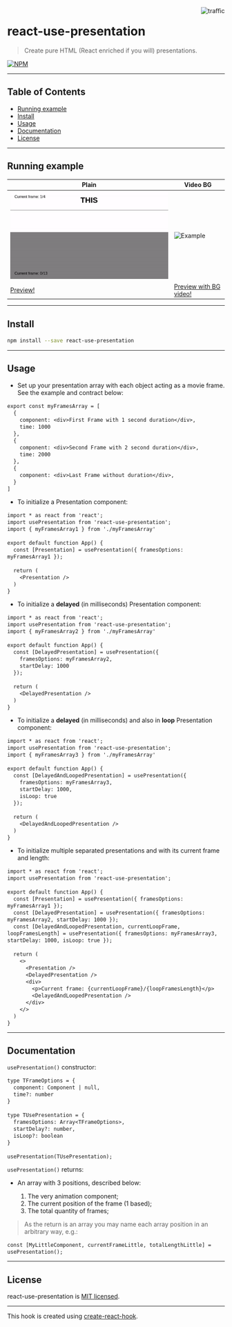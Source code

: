 <img align="right" alt="traffic" src="https://pv-badge.herokuapp.com/total.svg?repo_id=olavoparno-react-use-presentation"/>

# react-use-presentation

> Create pure HTML (React enriched if you will) presentations.

[![NPM](https://img.shields.io/npm/v/react-use-presentation.svg)](https://www.npmjs.com/package/react-use-presentation)


---

## Table of Contents

- [Running example](#running-example)
- [Install](#install)
- [Usage](#usage)
- [Documentation](#documentation)
- [License](#license)

---

## Running example

| Plain                           | Video BG                           |
| ------------------------------- | ---------------------------------- |
| ![Example](./assets/readme.gif) | ![Example](./assets/readme-bg.gif) |
| [Preview!](https://codesandbox.io/s/react-use-presentation-1c2du) | [Preview with BG video!](https://codesandbox.io/s/react-use-presentation-with-bg-d7f7j) | 

---

## Install

```bash
npm install --save react-use-presentation
```

---

## Usage

- Set up your presentation array with each object acting as a movie frame. See the example and contract below:

```tsx
export const myFramesArray = [
  {
    component: <div>First Frame with 1 second duration</div>,
    time: 1000
  },
  {
    component: <div>Second Frame with 2 second duration</div>,
    time: 2000
  },
  {
    component: <div>Last Frame without duration</div>,
  }
]
```

- To initialize a Presentation component:

```tsx
import * as react from 'react';
import usePresentation from 'react-use-presentation';
import { myFramesArray1 } from './myFramesArray'

export default function App() {
  const [Presentation] = usePresentation({ framesOptions: myFramesArray1 });

  return (
    <Presentation />
  )
}
```

- To initialize a __delayed__ (in milliseconds) Presentation component:

```tsx
import * as react from 'react';
import usePresentation from 'react-use-presentation';
import { myFramesArray2 } from './myFramesArray'

export default function App() {
  const [DelayedPresentation] = usePresentation({
    framesOptions: myFramesArray2,
    startDelay: 1000
  });

  return (
    <DelayedPresentation />
  )
}
```

- To initialize a __delayed__ (in milliseconds) and also in __loop__ Presentation component:

```tsx
import * as react from 'react';
import usePresentation from 'react-use-presentation';
import { myFramesArray3 } from './myFramesArray'

export default function App() {
  const [DelayedAndLoopedPresentation] = usePresentation({
    framesOptions: myFramesArray3,
    startDelay: 1000,
    isLoop: true
  });

  return (
    <DelayedAndLoopedPresentation />
  )
}
```

- To initialize multiple separated presentations and with its current frame and length:

```tsx
import * as react from 'react';
import usePresentation from 'react-use-presentation';

export default function App() {
  const [Presentation] = usePresentation({ framesOptions: myFramesArray1 });
  const [DelayedPresentation] = usePresentation({ framesOptions: myFramesArray2, startDelay: 1000 });
  const [DelayedAndLoopedPresentation, currentLoopFrame, loopFramesLength] = usePresentation({ framesOptions: myFramesArray3, startDelay: 1000, isLoop: true });

  return (
    <>
      <Presentation />
      <DelayedPresentation />
      <div>
        <p>Current frame: {currentLoopFrame}/{loopFramesLength}</p>
        <DelayedAndLoopedPresentation />
      </div>
    </>
  )
}
```

---

## Documentation

`usePresentation()` constructor:

```tsx
type TFrameOptions = {
  component: Component | null,
  time?: number
}

type TUsePresentation = {
  framesOptions: Array<TFrameOptions>,
  startDelay?: number,
  isLoop?: boolean
}

usePresentation(TUsePresentation);
```

`usePresentation()` returns:

- An array with 3 positions, described below:

  1. The very animation component;
  2. The current position of the frame (1 based);
  3. The total quantity of frames;

> As the return is an array you may name each array position in an arbitrary way, e.g.:

```tsx
const [MyLittleComponent, currentFrameLittle, totalLengthLittle] = usePresentation();
```

---

## License

react-use-presentation is [MIT licensed](./LICENSE).

---

This hook is created using [create-react-hook](https://github.com/hermanya/create-react-hook).
